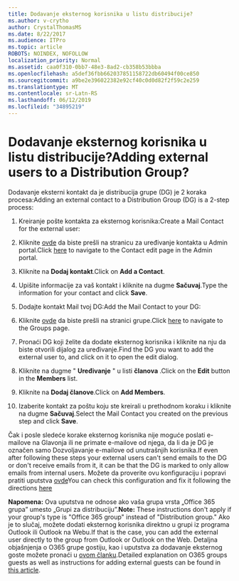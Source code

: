 ```yaml
---
title: Dodavanje eksternog korisnika u listu distribucije?
ms.author: v-crytho
author: CrystalThomasMS
ms.date: 8/22/2017
ms.audience: ITPro
ms.topic: article
ROBOTS: NOINDEX, NOFOLLOW
localization_priority: Normal
ms.assetid: caa0f310-0bb7-48e3-8ad2-cb358b53bbba
ms.openlocfilehash: a5def36fbb662037851158722db60494f00ce850
ms.sourcegitcommit: a9be2e396022382e92cf40c0d0d82f2f59c2e259
ms.translationtype: MT
ms.contentlocale: sr-Latn-RS
ms.lasthandoff: 06/12/2019
ms.locfileid: "34895219"
---
```

# <a name="adding-external-users-to-a-distribution-group"></a><span data-ttu-id="92da8-102">Dodavanje eksternog korisnika u listu distribucije?</span><span class="sxs-lookup"><span data-stu-id="92da8-102">Adding external users to a Distribution Group?</span></span>

<span data-ttu-id="92da8-103">Dodavanje eksterni kontakt da je distribucija grupe (DG) je 2 koraka procesa:</span><span class="sxs-lookup"><span data-stu-id="92da8-103">Adding an external contact to a Distribution Group (DG) is a 2-step process:</span></span>
  
1. <span data-ttu-id="92da8-104">Kreiranje pošte kontakta za eksternog korisnika:</span><span class="sxs-lookup"><span data-stu-id="92da8-104">Create a Mail Contact for the external user:</span></span>
    
1. <span data-ttu-id="92da8-105">Kliknite [ovde](https://admin.microsoft.com/adminportal/home#/Contact) da biste prešli na stranicu za uređivanje kontakta u Admin portal.</span><span class="sxs-lookup"><span data-stu-id="92da8-105">Click [here](https://admin.microsoft.com/adminportal/home#/Contact) to navigate to the Contact edit page in the Admin portal.</span></span> 
    
2. <span data-ttu-id="92da8-106">Kliknite na **Dodaj kontakt**.</span><span class="sxs-lookup"><span data-stu-id="92da8-106">Click on **Add a Contact**.</span></span>
    
3. <span data-ttu-id="92da8-107">Upišite informacije za vaš kontakt i kliknite na dugme **Sačuvaj**.</span><span class="sxs-lookup"><span data-stu-id="92da8-107">Type the information for your contact and click **Save**.</span></span>
    
2. <span data-ttu-id="92da8-108">Dodajte kontakt Mail tvoj DG:</span><span class="sxs-lookup"><span data-stu-id="92da8-108">Add the Mail Contact to your DG:</span></span>
    
1. <span data-ttu-id="92da8-109">Kliknite [ovde](https://admin.microsoft.com/adminportal/home#/groups) da biste prešli na stranici grupe.</span><span class="sxs-lookup"><span data-stu-id="92da8-109">Click [here](https://admin.microsoft.com/adminportal/home#/groups) to navigate to the Groups page.</span></span> 
    
2. <span data-ttu-id="92da8-110">Pronaći DG koji želite da dodate eksternog korisnika i kliknite na nju da biste otvorili dijalog za uređivanje.</span><span class="sxs-lookup"><span data-stu-id="92da8-110">Find the DG you want to add the external user to, and click on it to open the edit dialog.</span></span>
    
3. <span data-ttu-id="92da8-111">Kliknite na dugme " **Uređivanje** " u listi **članova** .</span><span class="sxs-lookup"><span data-stu-id="92da8-111">Click on the **Edit** button in the **Members** list.</span></span> 
    
4. <span data-ttu-id="92da8-112">Kliknite na **Dodaj članove**.</span><span class="sxs-lookup"><span data-stu-id="92da8-112">Click on **Add Members**.</span></span>
    
5. <span data-ttu-id="92da8-113">Izaberite kontakt za poštu koju ste kreirali u prethodnom koraku i kliknite na dugme **Sačuvaj**.</span><span class="sxs-lookup"><span data-stu-id="92da8-113">Select the Mail Contact you created on the previous step and click **Save**.</span></span>
    
<span data-ttu-id="92da8-114">Čak i posle sledeće korake eksternog korisnika nije moguće poslati e-mailove na Glavonja ili ne primate e-mailove od njega, da li da je DG je označen samo Dozvoljavanje e-mailove od unutrašnjih korisnika.</span><span class="sxs-lookup"><span data-stu-id="92da8-114">If even after following these steps your external users can't send emails to the DG or don't receive emails from it, it can be that the DG is marked to only allow emails from internal users.</span></span> <span data-ttu-id="92da8-115">Možete da proverite ovu konfiguraciju i popravi pratiti uputstva [ovde](https://support.office.com/article/Fix-email-delivery-issues-for-error-code-5-7-133-in-Office-365-991abc19-7756-438f-abcb-39f69b80f284.aspx)</span><span class="sxs-lookup"><span data-stu-id="92da8-115">You can check this configuration and fix it following the directions [here](https://support.office.com/article/Fix-email-delivery-issues-for-error-code-5-7-133-in-Office-365-991abc19-7756-438f-abcb-39f69b80f284.aspx)</span></span>
  
 <span data-ttu-id="92da8-116">**Napomena:** Ova uputstva ne odnose ako vaša grupa vrsta „Office 365 grupa” umesto „Grupi za distribuciju”.</span><span class="sxs-lookup"><span data-stu-id="92da8-116">**Note:** These instructions don't apply if your group's type is "Office 365 group" instead of "Distribution group."</span></span> <span data-ttu-id="92da8-117">Ako je to slučaj, možete dodati eksternog korisnika direktno u grupi iz programa Outlook ili Outlook na Webu.</span><span class="sxs-lookup"><span data-stu-id="92da8-117">If that is the case, you can add the external user directly to the group from Outlook or Outlook on the Web.</span></span> <span data-ttu-id="92da8-118">Detaljna objašnjenja o O365 grupe gostiju, kao i uputstva za dodavanje eksternog goste možete pronaći u [ovom članku](https://support.office.com/article/Guest-access-in-Office-365-Groups-bfc7a840-868f-4fd6-a390-f347bf51aff6.aspx).</span><span class="sxs-lookup"><span data-stu-id="92da8-118">Detailed explanation on O365 groups guests as well as instructions for adding external guests can be found in [this article](https://support.office.com/article/Guest-access-in-Office-365-Groups-bfc7a840-868f-4fd6-a390-f347bf51aff6.aspx).</span></span>
  